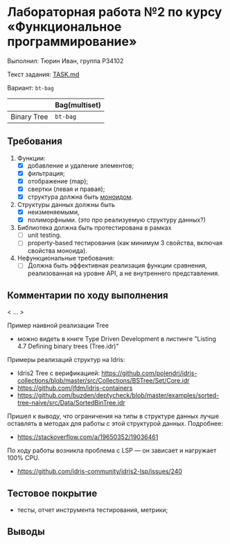 # Лабораторная работа №2 по курсу «Функциональное программирование»

Выполнил: Тюрин Иван, группа P34102

Текст задания: [TASK.md](./TASK.md)

Вариант: `bt-bag`

|                           | Bag(multiset) |
|---------------------------|---------------|
| Binary Tree               | `bt-bag`      |

## Требования

1. Функции:
    - [x] добавление и удаление элементов;
    - [x] фильтрация;
    - [x] отображение (map);
    - [x] свертки (левая и правая);
    - [x] структура должна быть [моноидом](https://ru.m.wikipedia.org/wiki/Моноид).
2. Структуры данных должны быть
    - [x] неизменяемыми,
    - [x] полиморфными. (это про реализуемую структуру данных?)
3. Библиотека должна быть протестирована в рамках
    - [ ] unit testing.
    - [ ] property-based тестирования (как минимум 3 свойства, включая свойства моноида).
4. Нефункциональные требования:
    - [ ] Должна быть эффективная реализация функции сравнения, реализованная на
    уровне API, а не внутреннего представления.

## Комментарии по ходу выполнения

< ... >

Пример наивной реализации Tree
- можно видеть в книге Type Driven Development в листинге "Listing 4.7 Defining binary trees (Tree.idr)"

Примеры реализаций структур на Idris:
- Idris2 Tree с верификацией: https://github.com/polendri/idris-collections/blob/master/src/Collections/BSTree/Set/Core.idr
- https://github.com/jfdm/idris-containers
- https://github.com/buzden/deptycheck/blob/master/examples/sorted-tree-naive/src/Data/SortedBinTree.idr

Пришел к выводу, что ограничения на типы в структуре данных лучше оставлять в
методах для работы с этой структурой данных. Подробнее:
- https://stackoverflow.com/a/19650352/19036461

По ходу работы возникла проблема с LSP — он зависает и нагружает 100% CPU.
- https://github.com/idris-community/idris2-lsp/issues/240

## Тестовое покрытие

- тесты, отчет инструмента тестирования, метрики;

## Выводы

